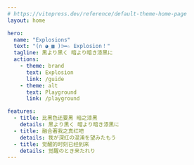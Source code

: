 ```yaml
---
# https://vitepress.dev/reference/default-theme-home-page
layout: home

hero:
  name: "Explosions"
  text: "(∩ ◕_▩ )⊃━☆ Explosion！"
  tagline: 黑より黑く 暗より暗き漆黑に
  actions:
    - theme: brand
      text: Explosion
      link: /guide
    - theme: alt
      text: Playground
      link: /playground

features:
  - title: 比黑色还要黑 暗之漆黑
    details: 黑より黑く 暗より暗き漆黑に
  - title: 融合著我之真红吧
    details: 我が深红の混淆を望みたもう
  - title: 觉醒的时刻已经到来
    details: 觉醒のとき来たれり
---
```


